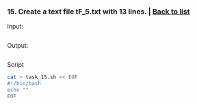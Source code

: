 ### <a id='task_15'>15. Create a text file tF_5.txt with 13 lines.</a>  |  [Back to list](#back_to_list)

Input:
``` bash

```

Output:
```

```

Script
``` bash
cat > task_15.sh << EOF
#!/bin/bash
echo ""
EOF
```
